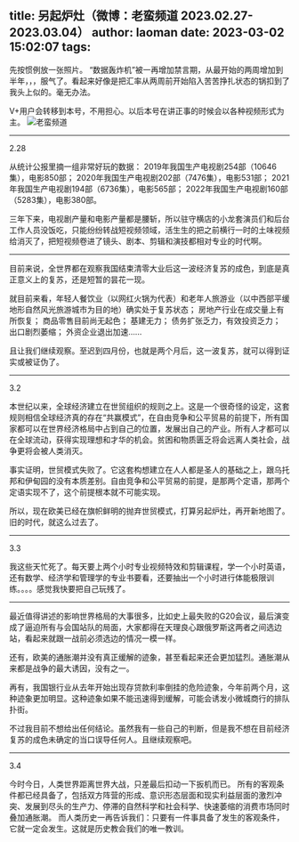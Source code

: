 title: 另起炉灶（微博：老蛮频道 2023.02.27-2023.03.04）
author: laoman
date: 2023-03-02 15:02:07
tags:
---
先按惯例放一张照片。<!--more-->
“数据轰炸机”被一再增加禁言期，从最开始的两周增加到半年，，，服气了。看起来好像是把汇率从两周前开始陷入苦苦挣扎状态的锅扣到了我头上似的。毫无办法。

V+用户会转移到本号，不用担心。以后本号在讲正事的时候会以各种视频形式为主。 
![老蛮频道](/images/20230302001.jpg)
- - - 
2.28

从统计公报里摘一组非常好玩的数据：
2019年我国生产电视剧254部（10646集），电影850部；
2020年我国生产电视剧202部（7476集），电影531部；
2021年我国生产电视剧194部（6736集），电影565部；
2022年我国生产电视剧160部（5283集），电影380部。

三年下来，电视剧产量和电影产量都是腰斩，所以驻守横店的小龙套演员们和后台工作人员没饭吃，只能纷纷转战短视频领域，活生生的把之前横行一时的土味视频给消灭了，把短视频卷进了镜头、剧本、剪辑和演技都相对专业的时代啊。
- - -
目前来说，全世界都在观察我国结束清零大业后这一波经济复苏的成色，到底是真正意义上的复苏，还是短暂的昙花一现。

就目前来看，年轻人餐饮业（以网红火锅为代表）和老年人旅游业（以中西部平缓地形自然风光旅游城市为目的地）确实处于复苏状态；
房地产行业在成交量上有所恢复；
商品零售目前尚无起色；
基建无力；
债务扩张乏力，有效投资乏力；
出口剧烈萎缩；
外资企业退出加速……

且让我们继续观察。至迟到四月份，也就是两个月后，这一波复苏，就可以得到证实或被证伪了。
- - -
3.2

本世纪以来，全球经济建立在世贸组织的规则之上。这是一个很奇怪的设定，这套规则相信全球经济真的存在“共赢模式”，在自由竞争和公平贸易的前提下，所有国家都可以在世界经济格局中占到自己的位置，发展出自己的产业。所有人才都可以在全球流动，获得实现理想和才华的机会。贫困和物质匮乏将会远离人类社会，战争更将会被人类消灭。

事实证明，世贸模式失败了。它这套构想建立在人人都是圣人的基础之上，跟乌托邦和伊甸园的没有本质差别。自由竞争和公平贸易的前提，是那两个定语，那两个定语实现不了，这个前提根本就不可能实现。

所以，现在欧美已经在旗帜鲜明的抛弃世贸模式，打算另起炉灶，再开新地图了。旧的时代，就这么过去了。
- - -
3.3

我这些天忙死了。每天要上两个小时专业视频特效和剪辑课程，学一个小时英语，还有数学、经济学和管理学的专业书要看，还要抽出一个小时进行体能极限训练。。。。感觉我快要把自己玩残了。
- - -
最近值得讲述的影响世界格局的大事很多，比如史上最失败的G20会议，最后演变成了逼迫所有与会国站队的局面，大家都得在天理良心跟俄罗斯这两者之间选边站，看起来就跟一战前必须选边的情况一模一样。

还有，欧美的通胀潮并没有真正缓解的迹象，甚至看起来还会更加猛烈。通胀潮从来都是战争的最大诱因，没有之一。

再有，我国银行业从去年开始出现存贷款利率倒挂的危险迹象，今年前两个月，这种迹象更加明显。这种迹象如果不能迅速得到缓解，可能会诱发小微城商行的排队扑街。

不过我目前不想给出任何结论。虽然我有一些自己的判断，但是我不想在目前经济复苏的成色未确定的当口误导任何人。且继续观察吧。
- - -
3.4

今时今日，人类世界距离世界大战，只差最后扣动一下扳机而已。
所有的客观条件都已经具备了，包括双方阵营的形成、意识形态层面和现实利益层面的激烈冲突、发展到尽头的生产力、停滞的自然科学和社会科学、快速萎缩的消费市场同时叠加通胀潮。
而人类历史一再告诉我们：只要有一件事具备了发生的客观条件，它就一定会发生。这就是历史教会我们的唯一教训。